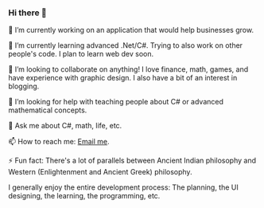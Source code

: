 ### Hi there 👋

<!--
**osamakawish/osamakawish** is a ✨ _special_ ✨ repository because its `README.md` (this file) appears on your GitHub profile. -->

🔭 I’m currently working on an application that would help businesses grow.

🌱 I’m currently learning advanced .Net/C#. Trying to also work on other people's code. I plan to learn web dev soon.

👯 I’m looking to collaborate on anything! I love finance, math, games, and have experience with graphic design. I also have a bit of an interest in blogging.

🤔 I’m looking for help with teaching people about C# or advanced mathematical concepts. 

💬 Ask me about C#, math, life, etc.

📫 How to reach me: [Email me](mailto:osamakawish@gmail.com).

⚡ Fun fact: There's a lot of parallels between Ancient Indian philosophy and Western (Enlightenment and Ancient Greek) philosophy.

I generally enjoy the entire development process: The planning, the UI designing, the learning, the programming, etc. 
